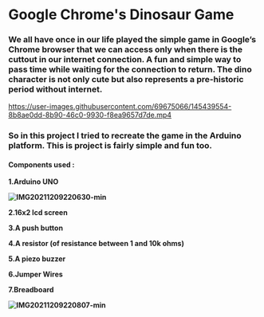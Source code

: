 # Google Chrome's Dinosaur Game
### We all have once in our life played the simple game in Google’s Chrome browser that we can access only when there is the cuttout in our internet connection. A fun and simple way to pass time while waiting for the connection to return. The dino character is not only cute but also represents a pre-historic period without internet.

https://user-images.githubusercontent.com/69675066/145439554-8b8ae0dd-8b90-46c0-9930-f8ea9657d7de.mp4

### So in this project I tried to recreate the game in the Arduino platform. This is project is fairly simple and fun too.
<h4>
Components used : <br><br>
  1.Arduino UNO  <br>
 
  ![IMG20211209220630-min](https://user-images.githubusercontent.com/69675066/145441510-41f722a4-1ba4-478e-8b41-698de2ca1821.jpg) 

  2.16x2 lcd screen<br>
  
  3.A push button<br>
  
  4.A resistor (of resistance between 1 and 10k ohms)<br>
  
  5.A piezo buzzer<br>
  
  6.Jumper Wires<br>
  
  7.Breadboard<br>
  
  ![IMG20211209220807-min](https://user-images.githubusercontent.com/69675066/145441630-38157e2e-fefe-456f-b5b3-b72c2a6043bb.jpg)

</h4>


